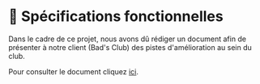 # 📣 Spécifications fonctionnelles

Dans le cadre de ce projet, nous avons dû rédiger un document afin de présenter à notre client (Bad's Club) des pistes d'amélioration au sein du club.

Pour consulter le document cliquez <a href="improvement-proposition-strategy.md">ici</a>.
